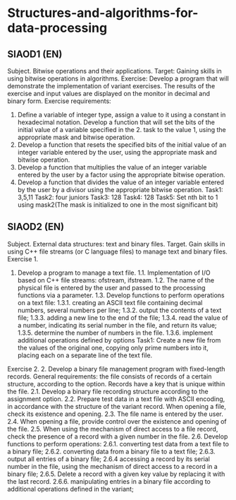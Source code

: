 # Structures-and-algorithms-for-data-processing

## SIAOD1 (EN)
Subject. Bitwise operations and their applications.
Target: Gaining skills in using bitwise operations in algorithms.
Exercise:
Develop a program that will demonstrate the implementation of variant exercises. The results of the exercise and input values are displayed on the monitor in decimal and binary form.
Exercise requirements:
1. Define a variable of integer type, assign a value to it using a constant in hexadecimal notation. Develop a function that will set the bits of the initial value of a variable specified in the 2. task to the value 1, using the appropriate mask and bitwise operation.
3. Develop a function that resets the specified bits of the initial value of an integer variable entered by the user, using the appropriate mask and bitwise operation.
4. Develop a function that multiplies the value of an integer variable entered by the user by a factor using the appropriate bitwise operation.
5. Develop a function that divides the value of an integer variable entered by the user by a divisor using the appropriate bitwise operation.
Task1: 3,5,11
Task2: four juniors
Task3: 128
Task4: 128
Task5: Set nth bit to 1 using mask2(The mask is initialized to one in the most significant bit)

## SIAOD2 (EN)
Subject. External data structures: text and binary files.
Target. Gain skills in using C++ file streams (or C language files) to manage text and binary files.
Exercise 1.
1. Develop a program to manage a text file.
  1.1. Implementation of I/O based on C++ file streams: ofstream, ifstream.
  1.2. The name of the physical file is entered by the user and passed to the processing functions via a parameter.
  1.3. Develop functions to perform operations on a text file:
    1.3.1. creating an ASCII text file containing decimal numbers, several numbers per line;
    1.3.2. output the contents of a text file;
    1.3.3. adding a new line to the end of the file;
    1.3.4. read the value of a number, indicating its serial number in the file, and return its value;
    1.3.5. determine the number of numbers in the file.
    1.3.6. implement additional operations defined by options
Task1: Create a new file from the values of the original one, copying only prime numbers into it, placing each on a separate line of the text file.   

Exercise 2.
2. Develop a binary file management program with fixed-length records. General requirements: the file consists of records of a certain structure, according to the option. Records have a key that is unique within the file.
2.1. Develop a binary file recording structure according to the assignment option.
  2.2. Prepare test data in a text file with ASCII encoding, in accordance with the structure of the variant record. When opening a file, check its existence and opening.
  2.3. The file name is entered by the user.
  2.4. When opening a file, provide control over the existence and opening of the file.
  2.5. When using the mechanism of direct access to a file record, check the presence of a record with a given number in the file.
  2.6. Develop functions to perform operations:
    2.6.1. converting test data from a text file to a binary file;
    2.6.2. converting data from a binary file to a text file;
    2.6.3. output all entries of a binary file;
    2.6.4 accessing a record by its serial number in the file, using the mechanism of direct access to a record in a binary file;
    2.6.5. Delete a record with a given key value by replacing it with the last record.
    2.6.6. manipulating entries in a binary file according to additional operations defined in the variant;
    
